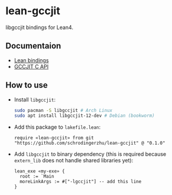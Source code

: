 # lean-gccjit
libgccjit bindings for Lean4.

## Documentaion

- [Lean bindings](https://www.cs.rochester.edu/~yzhu104/lean-gccjit/)
- [GCCJIT C API](https://gcc.gnu.org/onlinedocs/jit/)

## How to use

- Install `libgccjit`:
  ```bash
  sudo pacman -S libgccjit # Arch Linux
  sudo apt install libgccjit-12-dev # Debian (bookworm)
  ```

- Add this package to `lakefile.lean`:
  ```lean
  require «lean-gccjit» from git "https://github.com/schrodingerzhu/lean-gccjit" @ "0.1.0"
  ```

- Add `libgccjit` to binary dependency (this is required because `extern_lib` does not handle shared libraries yet):
  ```lean
  lean_exe «my-exe» {
    root := `Main
    moreLinkArgs := #["-lgccjit"] -- add this line
  }
  ```